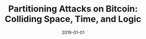 ---
title: "Partitioning Attacks on Bitcoin: Colliding Space, Time, and Logic"
collection: publications
permalink: /publication/2019-01-01-Partitioning-Attacks-on-Bitcoin-Colliding-Space-Time-and-Logic
date: 2019-01-01
venue: 'In the proceedings of 39th IEEE International Conference on Distributed Computing Systems, ICDCS 2019, Dallas, TX, USA, July 7-10, 2019'
paperurl: 'https://doi.org/10.1109/ICDCS.2019.00119'
citation: ' Muhammad Saad,  Victor Cook,  Lan Nguyen,  My Thai,  David Mohaisen, &quot;Partitioning Attacks on Bitcoin: Colliding Space, Time, and Logic.&quot; In the proceedings of 39th IEEE International Conference on Distributed Computing Systems, ICDCS, Dallas, TX, USA, 2019.'
---